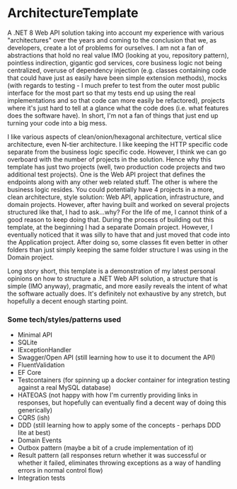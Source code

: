 # ArchitectureTemplate

A .NET 8 Web API solution taking into account my experience with various "architectures" over the years and coming to the conclusion that we, as developers, create a lot of problems for ourselves. I am not a fan of abstractions that hold no real value IMO (looking at you, repository pattern), pointless indirection, gigantic god services, core business logic not being centralized, overuse of dependency injection (e.g. classes containing code that could have just as easily have been simple extension methods), mocks (with regards to testing - I much prefer to test from the outer most public interface for the most part so that my tests end up using the real implementations and so that code can more easily be refactored), projects where it's just hard to tell at a glance what the code does (i.e. what features does the software have). In short, I'm not a fan of things that just end up turning your code into a big mess.

I like various aspects of clean/onion/hexagonal architecture, vertical slice architecture, even N-tier architecture. I like keeping the HTTP specific code separate from the business logic specific code. However, I think we can go overboard with the number of projects in the solution. Hence why this template has just two projects (well, two production code projects and two additional test projects). One is the Web API project that defines the endpoints along with any other web related stuff. The other is where the business logic resides. You could potentially have 4 projects in a more, clean architecture, style solution: Web API, application, infrastructure, and domain projects. However, after having built and worked on several projects structured like that, I had to ask...why? For the life of me, I cannot think of a good reason to keep doing that. During the process of building out this template, at the beginning I had a separate Domain project. However, I eventually noticed that it was silly to have that and just moved that code into the Application project. After doing so, some classes fit even better in other folders than just simply keeping the same folder structure I was using in the Domain project.

Long story short, this template is a demonstration of my latest personal opinions on how to structure a .NET Web API solution, a structure that is simple (IMO anyway), pragmatic, and more easily reveals the intent of what the software actually does. It's definitely not exhaustive by any stretch, but hopefully a decent enough starting point.

### Some tech/styles/patterns used

- Minimal API
- SQLite
- IExceptionHandler
- Swagger/Open API (still learning how to use it to document the API)
- FluentValidation
- EF Core
- Testcontainers (for spinning up a docker container for integration testing against a real MySQL database)
- HATEOAS (not happy with how I'm currently providing links in responses, but hopefully can eventually find a decent way of doing this generically)
- CQRS (ish)
- DDD (still learning how to apply some of the concepts - perhaps DDD lite at best)
- Domain Events
- Outbox pattern (maybe a bit of a crude implementation of it)
- Result pattern (all responses return whether it was successful or whether it failed, eliminates throwing exceptions as a way of handling errors in normal control flow)
- Integration tests
